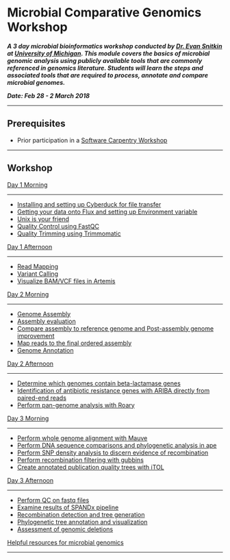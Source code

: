Microbial Comparative Genomics Workshop
=======================================

***A 3 day microbial bioinformatics workshop conducted by [Dr. Evan Snitkin](http://thesnitkinlab.com/index.php) at [University of Michigan](https://www.umich.edu/). This module covers the basics of microbial genomic analysis using publicly available tools that are commonly referenced in genomics literature. Students will learn the steps and associated tools that are required to process, annotate and compare microbial genomes.***

***Date: Feb 28 - 2 March 2018***

<!---
Link to Software Carpentry Etherpad:
http://pad.software-carpentry.org/micro612_bacterial_genomics_workshop
-->

***
Prerequisites
-------------

- Prior participation in a [Software Carpentry Workshop](https://umswc.github.io/2018-02-26-UMich/)

<!---
- [Micro612 pre-course hw](https://github.com/alipirani88/Comparative_Genomics/blob/master/Micro612_pre-course_hw/Micro612_w18_pre-course_hw.pdf): A pre-course homework will help setting up Micro612 flux directories and bash profile.
-->
***

Workshop
--------

[Day 1 Morning](day1_morning.html)
***
- [Installing and setting up Cyberduck for file transfer](day1_morning.html#installing-and-setting-up-cyberduck-for-file-transfer)
- [Getting your data onto Flux and setting up Environment variable](day1_morning.html#getting-your-data-onto-glux-and-setting-up-environment-variable)
- [Unix is your friend](day1_morning.html#unix-is-your-friend)
- [Quality Control using FastQC](day1_morning.html#quality-control-using-fastqc)
- [Quality Trimming using Trimmomatic](day1_morning.html#quality-trimming-using-trimmomatic)

[Day 1 Afternoon](day1_afternoon.html#day-1-afternoon)
***
- [Read Mapping](day1_afternoon.html#read-mapping)
- [Variant Calling](day1_afternoon.html#variant-calling-and-filteration)
- [Visualize BAM/VCF files in Artemis](day1_afternoon.html#visualize-bam-and-vcf-files-in-artemis)

[Day 2 Morning](day2_morning.html#day-2-morning)
***
- [Genome Assembly](day2_morning.html#genome-assembly)
- [Assembly evaluation](day2_morning.html#assembly-evaluation-using-quast)
- [Compare assembly to reference genome and Post-assembly genome improvement](day2_morning.html#compare-assembly-to-reference-genome-and-post-assembly-genome-improvement)
- [Map reads to the final ordered assembly](day2_morning.html#map-reads-to-the-final-ordered-assembly)
- [Genome Annotation](day2_morning.html#genome-annotation)

[Day 2 Afternoon](day2_afternoon.html#day-2-afternoon)
***
- [Determine which genomes contain beta-lactamase genes](day2_afternoon.html#determine-which-genomes-contain-beta-lactamase-genes)
- [Identification of antibiotic resistance genes with ARIBA directly from paired-end reads](day2_afternoon.html#identification-of-antibiotic-resistance-genes-with-ariba-directly-from-paired-end-reads)
- [Perform pan-genome analysis with Roary](day2_afternoon.html#perform-pan-genome-analysis-with-roary)

[Day 3 Morning](day3_morning.html#day-3-morning)
***
- [Perform whole genome alignment with Mauve](day3_morning.html#perform-whole-genome-alignment-with-Mauve)
- [Perform DNA sequence comparisons and phylogenetic analysis in ape](day3_morning.html#perform-some-dna-sequence-comparisons-and-phylogenetic-analysis-in-ape)
- [Perform SNP density analysis to discern evidence of recombination](day3_morning.html#perform-snp-density-analysis-to-discern-evidence-of-recombination)
- [Perform recombination filtering with gubbins](day3_morning.html#perform-recombination-filtering-with-gubbins)
- [Create annotated publication quality trees with iTOL](day3_morning.html#create-annotated-publication-quality-trees-with-itol)

[Day 3 Afternoon](day3_afternoon.html#day-3-afternoon)
***
- [Perform QC on fastq files](day3_afternoon.html#perform-qc-on-fastq-files)
- [Examine results of SPANDx pipeline](day3_afternoon.html#examine-results-of-spandx-pipeline)
- [Recombination detection and tree generation](day3_afternoon.html#recombination-detection-and-tree-generation)
- [Phylogenetic tree annotation and visualization](day3_afternoon.html#phylogenetic-tree-annotation-and-visualization)
- [Assessment of genomic deletions](day3_afternoon.html#assessment-of-genomic-deletions)



[Helpful resources for microbial genomics](online_resources.html#helpful-resources-for-microbial-genomics)
***

